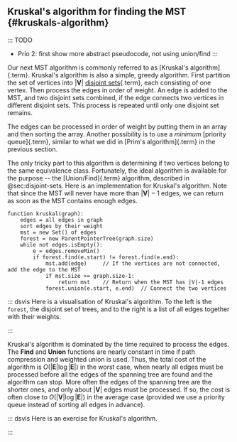 
## Kruskal's algorithm for finding the MST {#kruskals-algorithm}

::: TODO
- Prio 2: first show more abstract pseudocode, not using union/find
:::

Our next MST algorithm is commonly referred to as
[Kruskal's algorithm]{.term}. Kruskal's
algorithm is also a simple, greedy algorithm. First partition the set of
vertices into $|\mathbf{V}|$
[disjoint sets](#union-find){.term},
each consisting of one vertex. Then process the edges in order of
weight. An edge is added to the MST, and two disjoint sets combined, if
the edge connects two vertices in different disjoint sets. This process
is repeated until only one disjoint set remains.

The edges can be processed in order of weight by putting them in an
array and then sorting the array. Another possibility is to use a
*minimum* [priority queue]{.term}, similar to what we did in
[Prim's algorithm]{.term} in the previous section.

The only tricky part to this algorithm is determining if two vertices
belong to the same equivalence class. Fortunately, the ideal algorithm
is available for the purpose -- the [Union/Find]{.term} algorithm, described in @sec:disjoint-sets.
Here is an implementation for Kruskal's algorithm. Note that since the
MST will never have more than $|\mathbf{V}|-1$ edges, we can return as
soon as the MST contains enough edges.

    function kruskal(graph):
        edges = all edges in graph
        sort edges by their weight
        mst = new Set() of edges
        forest = new ParentPointerTree(graph.size)
        while not edges.isEmpty():
            e = edges.removeMin()
            if forest.find(e.start) != forest.find(e.end):
                mst.add(edge)     // If the vertices are not connected, add the edge to the MST
                if mst.size >= graph.size-1:
                    return mst    // Return when the MST has |V|-1 edges
                forest.union(e.start, e.end)  // Connect the two vertices


::: dsvis
Here is a visualisation of Kruskal's algorithm.
To the left is the `forest`, the disjoint set of trees, and to the right is a list of all edges together with their weights.

<inlineav id="kruskalCON" src="Graph/kruskalCON.js" name="Kruskal Slideshow" links="Graph/kruskalCON.css"/>
:::

Kruskal's algorithm is dominated by the time required to process the
edges. The **Find** and **Union** functions are nearly constant in time if
path compression and weighted union is used. Thus, the total cost of the
algorithm is $O(|\mathbf{E}| \log |\mathbf{E}|)$ in the worst case,
when nearly all edges must be processed before all the edges of the
spanning tree are found and the algorithm can stop. More often the edges
of the spanning tree are the shorter ones, and only about $|\mathbf{V}|$
edges must be processed. If so, the cost is often close to
$O(|\mathbf{V}| \log |\mathbf{E}|)$ in the average case (provided
we use a priority queue instead of sorting all edges in advance).

::: dsvis
Here is an exercise for Kruskal's algorithm.

<avembed id="KruskalPE" src="Graph/KruskalPE.html" type="pe" name="Kruskal's Algorithm Proficiency Exercise"/>
:::

<!--
### Invariants
 -->

